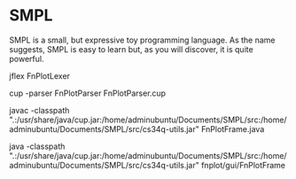# SMPL
SMPL is a small, but expressive toy programming language. As the name suggests, SMPL is easy to learn but, as you will discover, it is quite powerful.

jflex FnPlotLexer

cup -parser FnPlotParser FnPlotParser.cup

javac -classpath ".:/usr/share/java/cup.jar:/home/adminubuntu/Documents/SMPL/src:/home/adminubuntu/Documents/SMPL/src/cs34q-utils.jar" FnPlotFrame.java

java -classpath ".:/usr/share/java/cup.jar:/home/adminubuntu/Documents/SMPL/src:/home/adminubuntu/Documents/SMPL/src/cs34q-utils.jar" fnplot/gui/FnPlotFrame
